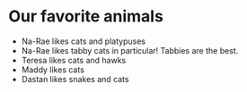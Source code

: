 # Our favorite animals

- Na-Rae likes cats and platypuses
- Na-Rae likes tabby cats in particular! Tabbies are the best. 
- Teresa likes cats and hawks
- Maddy likes cats
- Dastan likes snakes and cats

